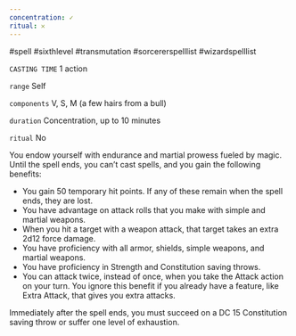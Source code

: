 ```yaml
---
concentration: ✓
ritual: 𐄂
---
```

#spell #sixthlevel #transmutation #sorcererspelllist #wizardspelllist

`CASTING TIME`
1 action

`range`
Self

`components`
V, S, M (a few hairs from a bull)

`duration`
Concentration, up to 10 minutes

`ritual`
No

You endow yourself with endurance and martial prowess fueled by magic. Until the spell ends, you can’t cast spells, and you gain the following benefits:

- You gain 50 temporary hit points. If any of these remain when the spell ends, they are lost.
- You have advantage on attack rolls that you make with simple and martial weapons.
- When you hit a target with a weapon attack, that target takes an extra 2d12 force damage.
- You have proficiency with all armor, shields, simple weapons, and martial weapons.
- You have proficiency in Strength and Constitution saving throws.
- You can attack twice, instead of once, when you take the Attack action on your turn. You ignore this benefit if you already have a feature, like Extra Attack, that gives you extra attacks.

Immediately after the spell ends, you must succeed on a DC 15 Constitution saving throw or suffer one level of exhaustion.